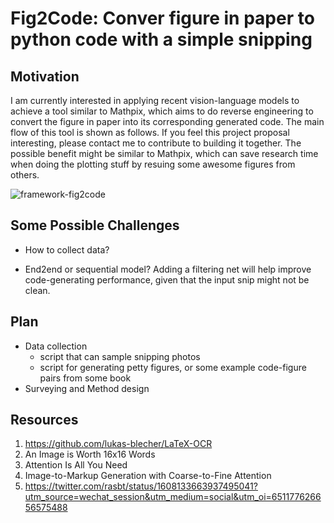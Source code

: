 # Fig2Code: Conver figure in paper to python code with a simple snipping

## Motivation

I am currently interested in applying recent vision-language models to achieve a tool similar to Mathpix, which aims to do reverse engineering to convert the figure in paper into its corresponding generated code. The main flow of this tool is shown as follows. If you feel this project proposal interesting, please contact me to contribute to building it together. The possible benefit might be similar to Mathpix, which can save research time when doing the plotting stuff by resuing some awesome figures from others. 

![framework-fig2code](https://s2.loli.net/2022/12/31/nLDUHh4SJTobgC2.png)

## Some Possible Challenges

- How to collect data?

- End2end or sequential model? Adding a filtering net will help improve code-generating performance, given that the input snip might not be clean. 

## Plan
- Data collection
  - script that can sample snipping photos
  - script for generating petty figures, or some example code-figure pairs from some book
- Surveying and Method design

## Resources
1. https://github.com/lukas-blecher/LaTeX-OCR
2. An Image is Worth 16x16 Words
3. Attention Is All You Need
4. Image-to-Markup Generation with Coarse-to-Fine Attention
5. https://twitter.com/rasbt/status/1608133663937495041?utm_source=wechat_session&utm_medium=social&utm_oi=651177626656575488